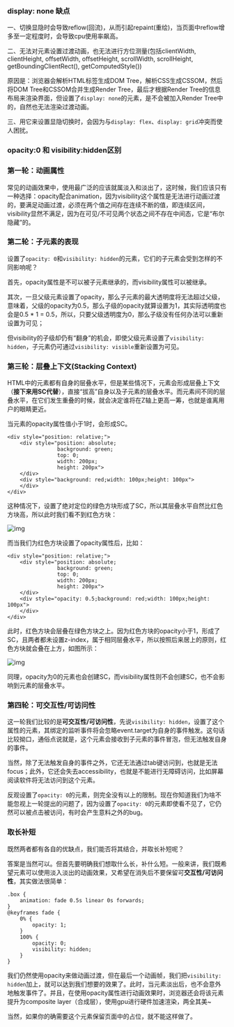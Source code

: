 ### display: none 缺点

一、切换显隐时会导致reflow(回流)，从而引起repaint(重绘)，当页面中reflow增多至一定程度时，会导致cpu使用率飙高。

二、无法对元素设置过渡动画，也无法进行方位测量(包括clientWidth, clientHeight, offsetWidth, offsetHeight, scrollWidth, scrollHeight, getBoundingClientRect(), getComputedStyle())

原因是：浏览器会解析HTML标签生成DOM Tree，解析CSS生成CSSOM，然后将DOM Tree和CSSOM合并生成Render Tree，最后才根据Render Tree的信息布局来渲染界面，但设置了`display: none`的元素，是不会被加入Render Tree中的，自然也无法渲染过渡动画。

三、用它来设置显隐切换时，会因为与`display: flex`、`display: grid`冲突而使人困扰。

### opacity:0  和 visibility:hidden区别

### 第一轮：动画属性

常见的动画效果中，使用最广泛的应该就属淡入和淡出了，这时候，我们应该只有一种选择：opacity配合animation，因为visibility这个属性是无法进行动画过渡的，要满足动画过渡，必须在两个值之间存在连续不断的值，即连续区间，visibility显然不满足，因为在可见/不可见两个状态之间不存在中间态，它是“布尔隐藏”的。

### 第二轮：子元素的表现

设置了`opacity: 0`和`visibility: hidden`的元素，它们的子元素会受到怎样的不同影响呢？

首先，opacity属性是不可以被子元素继承的，而visibility属性可以被继承。

其次，一旦父级元素设置了opacity，那么子元素的最大透明度将无法超过父级，意味着，父级的opacity为0.5，那么子级的opacity就算设置为1，其实际透明度也会是0.5 * 1 = 0.5，所以，只要父级透明度为0，那么子级没有任何办法可以重新设置为可见；

但visibility的子级却仍有“翻身”的机会，即使父级元素设置了`visibility: hidden`，子元素仍可通过`visibility: visible`重新设置为可见。

### 第三轮：层叠上下文(Stacking Context)

HTML中的元素都有自身的层叠水平，但是某些情况下，元素会形成层叠上下文（**接下来用SC代替**），直接“拔高”自身以及子元素的层叠水平。而元素间不同的层叠水平，在它们发生重叠的时候，就会决定谁将在Z轴上更高一筹，也就是谁离用户的眼睛更近。

当元素的opacity属性值小于1时，会形成SC。

```
<div style="position: relative;">    
	<div style="position: absolute;
	            background: green;                
	            top: 0;
	            width: 200px;
	            height: 200px">    
	</div>    
	<div style="background: red;width: 100px;height: 100px">
	</div>
</div>
```

这种情况下，设置了绝对定位的绿色方块形成了SC，所以其层叠水平自然比红色方块高，所以此时我们看不到红色方块：

![img](https://mmbiz.qpic.cn/mmbiz_png/ERSF4wWBt6D78bdzeEtrLlEkZXMadCFpn1Q64icFDO0szvqPzSXmicZPv6eCYib1Iq2WZQibuZbhw4r3gWQ22KAiawg/640?wx_fmt=png&tp=webp&wxfrom=5&wx_lazy=1&wx_co=1)

而当我们为红色方块设置了opacity属性后，比如：

```
<div style="position: relative;">    
	<div style="position: absolute;
				background: green;                
				top: 0;
				width: 200px;
				height: 200px">    
	</div>    
	<div style="opacity: 0.5;background: red;width: 100px;height: 100px">    
	</div>
</div>
```

此时，红色方块会层叠在绿色方块之上。因为红色方块的opacity小于1，形成了SC，且两者都未设置z-index，属于相同层叠水平，所以按照后来居上的原则，红色方块就会叠在上方，如图所示：

![img](https://mmbiz.qpic.cn/mmbiz_png/ERSF4wWBt6D78bdzeEtrLlEkZXMadCFpOtzdHctBxBDlqzwCVYicO8o9arQ40kptstAibsaicniarbfJ2zz3YlSKQw/640?wx_fmt=png&tp=webp&wxfrom=5&wx_lazy=1&wx_co=1)

同理，opacity为0的元素也会创建SC，而visibility属性则不会创建SC，也不会影响到元素的层叠水平。

### 第四轮：可交互性/可访问性

这一轮我们比较的是**可交互性/可访问性**，先说`visibility: hidden`，设置了这个属性的元素，其绑定的监听事件将会忽略event.target为自身的事件触发。这句话比较拗口，通俗点说就是，这个元素会接收到子元素的事件冒泡，但无法触发自身的事件。

当然，除了无法触发自身的事件之外，它还无法通过tab键访问到，也就是无法focus；此外，它还会失去accessibility，也就是不能进行无障碍访问，比如屏幕阅读软件将无法访问到这个元素。

反观设置了`opacity: 0`的元素，则完全没有以上的限制。现在你知道我们为啥不能忽视上一轮提出的问题了，因为设置了`opacity: 0`的元素即使看不见了，它仍然可以被点击被访问，有时会产生意料之外的bug。

### 取长补短

既然两者都有各自的优缺点，我们能否将其结合，并取长补短呢？

答案是当然可以。但首先要明确我们想取什么长，补什么短。一般来讲，我们既希望元素可以使用淡入淡出的动画效果，又希望在消失后不要保留可**交互性/可访问性**，其实做法很简单：

```
.box {  
	animation: fade 0.5s linear 0s forwards;
}
@keyframes fade {  
	0% {    
		opacity: 1;  
	}  
	100% {    
		opacity: 0;    
		visibility: hidden; 
	}
}
```

我们仍然使用opacity来做动画过渡，但在最后一个动画帧，我们把`visibility: hidden`加上，就可以达到我们想要的效果了。此时，当元素淡出后，也不会意外地触发事件了。并且，在使用opacity属性进行动画效果时，浏览器还会将该元素提升为composite layer（合成层），使用gpu进行硬件加速渲染，两全其美~

当然，如果你的确需要这个元素保留页面中的占位，就不能这样做了。